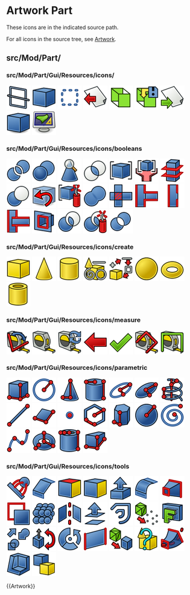 # Artwork Part

  

These icons are in the indicated source path.

For all icons in the source tree, see [Artwork](Artwork.md).

## src/Mod/Part/

### src/Mod/Part/Gui/Resources/icons/

 <img alt="" src=images/Part_2D_object.svg  style="width:64px;"> <img alt="" src=images/Part_3D_object.svg  style="width:64px;"> <img alt="" src=images/Part_BoxSelection.svg  style="width:64px;"> <img alt="" src=images/Part_Export.svg  style="width:64px;"> <img alt="" src=images/Part_Feature.svg  style="width:64px;"> <img alt="" src=images/Part_FeatureImport.svg  style="width:64px;"> <img alt="" src=images/Part_Import.svg  style="width:64px;"> <img alt="" src=images/PartWorkbench.svg  style="width:64px;"> <img alt="" src=images/Preferences-part_design.svg  style="width:64px;"> 

### src/Mod/Part/Gui/Resources/icons/booleans

 <img alt="" src=images/Part_BooleanFragments.svg  style="width:64px;"> <img alt="" src=images/Part_Booleans.svg  style="width:64px;"> <img alt="" src=images/Part_CheckGeometry.svg  style="width:64px;"> <img alt="" src=images/Part_Common.svg  style="width:64px;"> <img alt="" src=images/Part_Compound.svg  style="width:64px;"> <img alt="" src=images/Part_CompoundFilter.svg  style="width:64px;"> <img alt="" src=images/Part_CrossSections.svg  style="width:64px;"> <img alt="" src=images/Part_Cut.svg  style="width:64px;"> <img alt="" src=images/Part_Defeaturing.svg  style="width:64px;"> <img alt="" src=images/Part_ExplodeCompound.svg  style="width:64px;"> <img alt="" src=images/Part_Fuse.svg  style="width:64px;"> <img alt="" src=images/Part_JoinBypass.svg  style="width:64px;"> <img alt="" src=images/Part_JoinConnect.svg  style="width:64px;"> <img alt="" src=images/Part_JoinCutout.svg  style="width:64px;"> <img alt="" src=images/Part_JoinEmbed.svg  style="width:64px;"> <img alt="" src=images/Part_Section.svg  style="width:64px;"> <img alt="" src=images/Part_Slice.svg  style="width:64px;"> <img alt="" src=images/Part_SliceApart.svg  style="width:64px;"> <img alt="" src=images/Part_XOR.svg  style="width:64px;"> 

### src/Mod/Part/Gui/Resources/icons/create

 <img alt="" src=images/Part_Box.svg  style="width:64px;"> <img alt="" src=images/Part_Cone.svg  style="width:64px;"> <img alt="" src=images/Part_Cylinder.svg  style="width:64px;"> <img alt="" src=images/Part_Primitives.svg  style="width:64px;"> <img alt="" src=images/Part_Shapebuilder.svg  style="width:64px;"> <img alt="" src=images/Part_Sphere.svg  style="width:64px;"> <img alt="" src=images/Part_Torus.svg  style="width:64px;"> <img alt="" src=images/Part_Tube.svg  style="width:64px;"> 

### src/Mod/Part/Gui/Resources/icons/measure

 <img alt="" src=images/Part_Measure_Angular.svg  style="width:64px;"> <img alt="" src=images/Part_Measure_Linear.svg  style="width:64px;"> <img alt="" src=images/Part_Measure_Refresh.svg  style="width:64px;"> <img alt="" src=images/Part_Measure_Step_Active.svg  style="width:64px;"> <img alt="" src=images/Part_Measure_Step_Done.svg  style="width:64px;"> <img alt="" src=images/Part_Measure_Toggle_3d.svg  style="width:64px;"> <img alt="" src=images/Part_Measure_Toggle_Delta.svg  style="width:64px;"> 

### src/Mod/Part/Gui/Resources/icons/parametric

 <img alt="" src=images/Tree_Part_Box_Parametric.svg  style="width:64px;"> <img alt="" src=images/Part_Circle.svg  style="width:64px;"> <img alt="" src=images/Tree_Part_Cone_Parametric.svg  style="width:64px;"> <img alt="" src=images/Tree_Part_Cylinder_Parametric.svg  style="width:64px;"> <img alt="" src=images/Part_Ellipse.svg  style="width:64px;"> <img alt="" src=images/Tree_Part_Ellipsoid_Parametric.svg  style="width:64px;"> <img alt="" src=images/Part_Helix.svg  style="width:64px;"> <img alt="" src=images/Part_Line.svg  style="width:64px;"> <img alt="" src=images/Tree_Part_Plane_Parametric.svg  style="width:64px;"> <img alt="" src=images/Part_Point.svg  style="width:64px;"> <img alt="" src=images/Part_RegularPolygon.svg  style="width:64px;"> <img alt="" src=images/Tree_Part_Prism.svg  style="width:64px;"> <img alt="" src=images/Tree_Part_Sphere_Parametric.svg  style="width:64px;"> <img alt="" src=images/Part_Spiral.svg  style="width:64px;"> <img alt="" src=images/Part_Spline_Parametric.svg  style="width:64px;"> <img alt="" src=images/Tree_Part_Torus_Parametric.svg  style="width:64px;"> <img alt="" src=images/Part_Tube_Parametric.svg  style="width:64px;"> <img alt="" src=images/Tree_Part_Wedge.svg  style="width:64px;"> 

### src/Mod/Part/Gui/Resources/icons/tools

 <img alt="" src=images/Part_Attachment.svg  style="width:64px;"> <img alt="" src=images/Part_Chamfer.svg  style="width:64px;"> <img alt="" src=images/Part_ColorFace.svg  style="width:64px;"> <img alt="" src=images/Part_Element_Copy.svg  style="width:64px;"> <img alt="" src=images/Part_Extrude.svg  style="width:64px;"> <img alt="" src=images/Part_Fillet.svg  style="width:64px;"> <img alt="" src=images/Part_Loft.svg  style="width:64px;"> <img alt="" src=images/Part_MakeFace.svg  style="width:64px;"> <img alt="" src=images/Part_MakeSolid.svg  style="width:64px;"> <img alt="" src=images/Part_Mirror.svg  style="width:64px;"> <img alt="" src=images/Part_Offset.svg  style="width:64px;"> <img alt="" src=images/Part_Offset2D.svg  style="width:64px;"> <img alt="" src=images/Part_PointsFromMesh.svg  style="width:64px;"> <img alt="" src=images/Part_ProjectionOnSurface.svg  style="width:64px;"> <img alt="" src=images/Part_Refine_Shape.svg  style="width:64px;"> <img alt="" src=images/Part_Reverse_Shape.svg  style="width:64px;"> <img alt="" src=images/Part_Revolve.svg  style="width:64px;"> <img alt="" src=images/Part_RuledSurface.svg  style="width:64px;"> <img alt="" src=images/Part_Shape_from_Mesh.svg  style="width:64px;"> <img alt="" src=images/Part_ShapeInfo.svg  style="width:64px;"> <img alt="" src=images/Part_Sweep.svg  style="width:64px;"> <img alt="" src=images/Part_Thickness.svg  style="width:64px;"> <img alt="" src=images/Part_Transformed_Copy.svg  style="width:64px;"> 

 {{Artwork}} 

